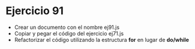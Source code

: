 # Ejercicio 91

- Crear un documento con el nombre ej91.js
- Copiar y pegar el código del ejercicio ej71.js
- Refactorizar el código utilizando la estructura **for** en lugar de **do/while**
